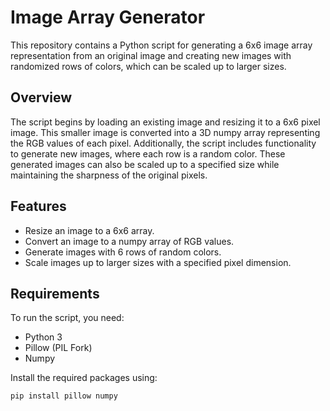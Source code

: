 # Image Array Generator

This repository contains a Python script for generating a 6x6 image array representation from an original image and creating new images with randomized rows of colors, which can be scaled up to larger sizes.

## Overview

The script begins by loading an existing image and resizing it to a 6x6 pixel image. This smaller image is converted into a 3D numpy array representing the RGB values of each pixel. Additionally, the script includes functionality to generate new images, where each row is a random color. These generated images can also be scaled up to a specified size while maintaining the sharpness of the original pixels.

## Features

- Resize an image to a 6x6 array.
- Convert an image to a numpy array of RGB values.
- Generate images with 6 rows of random colors.
- Scale images up to larger sizes with a specified pixel dimension.

## Requirements

To run the script, you need:

- Python 3
- Pillow (PIL Fork)
- Numpy

Install the required packages using:

```bash
pip install pillow numpy
```